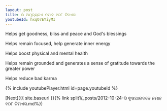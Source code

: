 ```yaml
---
layout: post
title: ଓଁ ଅମୃତ୍ୟବଏ ନମାହ ୧୦୮ ଟିମଏସ
youtubeId: hxqO7EYiyMI
---
```

 
 
Helps get goodness, bliss and peace and God's blessings
 
Helps remain focused, help generate inner energy 
 
Helps boost physical and mental health 
 
Helps remain grounded and generates a sense of gratitude towards the greater power 
 
Helps reduce bad karma
 
 
 
 


{% include youtubePlayer.html id=page.youtubeId %}
 
[Next]({{ site.baseurl }}{% link  split1/_posts/2012-10-24-ଓଁ ଵୃଷପାରବନେ ନମାହ ୧୦୮ ଟିମଏସ.md%})
 

